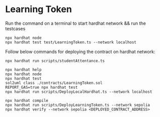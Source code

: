 # Learning Token

Run the command on a terminal to start hardhat network && run the testcases

```
npx hardhat node
npx hardhat test test/LearningToken.ts --network localhost
```

Follow below commands for deploying the contract on hardhat network:

```
npx hardhat run scripts/studentAttentance.ts
```

```shell
npx hardhat help
npx hardhat node
npx hardhat test
sol2uml class ./contracts/LearningToken.sol
REPORT_GAS=true npx hardhat test
npx hardhat run scripts/DeployLocalHardhat.ts --network localhost
```

```shell
npx hardhat compile
npx hardhat run scripts/DeployLearningToken.ts --network sepolia
npx hardhat verify --network sepolia <DEPLOYED_CONTRACT_ADDRESS>
```

